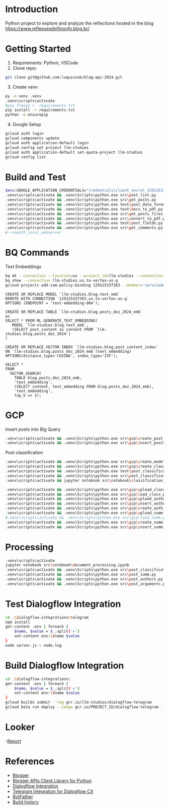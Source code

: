 # Introduction

Python project to explore and analyze the reflections hosted in the blog https://www.reflexoesdofilosofo.blog.br/

# Getting Started

1. Requirements: Python, VSCode
2. Clone repo:

```bash
git clone git@github.com:luquissak/blog-api-2024.git
```

3. Create venv

```bash
py -m venv .venv
.venv\scripts\activate
#pip freeze >  requirements.txt
pip install -r requirements.txt
python -m ensurepip
```

4. Google Setup

```bash
gcloud auth login
gcloud components update
gcloud auth application-default login
gcloud config set project llm-studies
gcloud auth application-default set-quota-project llm-studies
gcloud config list
```

# Build and Test

```bash
$env:GOOGLE_APPLICATION_CREDENTIALS="credentials\client_secret_129125337363-uci7et766rno47m5p4m2tfukr8b3d1dd.apps.googleusercontent.com.json"
.venv\scripts\activate && .venv\Scripts\python.exe src\post_list.py
.venv\scripts\activate && .venv\Scripts\python.exe src\get_posts.py
.venv\scripts\activate && .venv\Scripts\python.exe test\post_date_format.py
.venv\scripts\activate && .venv\Scripts\python.exe test\docx_to_pdf.py
.venv\scripts\activate && .venv\Scripts\python.exe src\get_posts_files.py
.venv\scripts\activate && .venv\Scripts\python.exe src\convert_to_pdf.py
.venv\scripts\activate && .venv\Scripts\python.exe test\post_fields.py
.venv\scripts\activate && .venv\Scripts\python.exe src\get_comments.py
#--noauth_local_webserver
```

# BQ Commands

Text Embeddings

```bash
bq mk --connection --location=us --project_id=llm-studies --connection_type=CLOUD_RESOURCE to-vertex-us-g
bq show --connection llm-studies.us.to-vertex-us-g
gcloud projects add-iam-policy-binding 129125337363 --member='serviceAccount:bqcx-129125337363-4se3@gcp-sa-bigquery-condel.iam.gserviceaccount.com' --role='roles/aiplatform.user' --condition=None
```

```
CREATE OR REPLACE MODEL `llm-studies.blog.text_emb`
REMOTE WITH CONNECTION `129125337363.us.to-vertex-us-g`
OPTIONS (ENDPOINT = 'text-embedding-004');
```

```
CREATE OR REPLACE TABLE `llm-studies.blog.posts_dez_2024_emb`
as
SELECT * FROM ML.GENERATE_TEXT_EMBEDDING(
   MODEL `llm-studies.blog.text_emb`,
   (SELECT post_content as content FROM `llm-studies.blog.posts_dez_2024`)
)
```

```
CREATE OR REPLACE VECTOR INDEX `llm-studies.blog.post_content_index`
ON `llm-studies.blog.posts_dez_2024_emb`(text_embedding)
OPTIONS(distance_type='COSINE', index_type='IVF');
```

```
SELECT *
FROM
  VECTOR_SEARCH(
    TABLE blog.posts_dez_2024_emb,
    'text_embedding',
    (SELECT content, text_embedding FROM blog.posts_dez_2024_emb),
    'text_embedding',
    top_k => 2);
```

# GCP

Insert posts into Big Query

```bash
.venv\scripts\activate && .venv\Scripts\python.exe src\gcp\create_post_table.py
.venv\scripts\activate && .venv\Scripts\python.exe src\gcp\insert_posts_into_bq.py
```

Post classification

```bash
.venv\scripts\activate && .venv\Scripts\python.exe src\gcp\create_model_baseline.py
.venv\scripts\activate && .venv\Scripts\python.exe src\gcp\create_classification_table.py
.venv\scripts\activate && .venv\Scripts\python.exe test\post_classificationt.py
.venv\scripts\activate && .venv\Scripts\python.exe src\post_classification.py
.venv\scripts\activate && jupyter notebook src\notebook\classification_queries.ipynb
```

```bash
.venv\scripts\activate && .venv\Scripts\python.exe src\gcp\upload_class.py
.venv\scripts\activate && .venv\Scripts\python.exe src\gcp\load_class.py
.venv\scripts\activate && .venv\Scripts\python.exe src\gcp\upload_authors.py
.venv\scripts\activate && .venv\Scripts\python.exe src\gcp\insert_authors_into_bq.py
.venv\scripts\activate && .venv\Scripts\python.exe src\gcp\create_auth_table.py
.venv\scripts\activate && .venv\Scripts\python.exe src\gcp\upload_summ.py
#.venv\scripts\activate && .venv\Scripts\python.exe src\gcp\load_summ.py
.venv\scripts\activate && .venv\Scripts\python.exe src\gcp\create_summ_table.py
.venv\scripts\activate && .venv\Scripts\python.exe src\gcp\insert_summ_into_bq.py
```

# Processing

```bash
.venv\scripts\activate
jupyter notebook src\notebook\document_processing.ipynb
.venv\scripts\activate && .venv\Scripts\python.exe src\post_classification.py
.venv\scripts\activate && .venv\Scripts\python.exe src\post_summ.py
.venv\scripts\activate && .venv\Scripts\python.exe src\post_authors.py
.venv\scripts\activate && .venv\Scripts\python.exe src\post_arguments.py
```

# Test Dialogflow Integration

```bash
cd .\dialogflow-integrations\telegram
npm install
get-content .env | foreach {
    $name, $value = $_.split('=')
    set-content env:\$name $value
}
node server.js > node.log
```

# Build Dialogflow Integration

```bash
cd .\dialogflow-integrations\
get-content .env | foreach {
    $name, $value = $_.split('=')
    set-content env:\$name $value
}
gcloud builds submit --tag gcr.io/llm-studies/dialogflow-telegram
gcloud beta run deploy --image gcr.io/PROJECT_ID/dialogflow-telegram --service-account  --memory 1Gi --update-env-vars PROJECT_ID=, LOCATION=global, AGENT_ID=, LANG=pt,     TELEGRAM_TOKEN=, SERVER_URL=
```

# Looker

-[Report](https://lookerstudio.google.com/s/mxKD2HnuGI8)

# References

- [Blogger](https://developers.google.com/blogger)
- [Blogger APIs Client Library for Python](https://developers.google.com/blogger/docs/3.0/api-lib/python)
- [Dialogflow Integration](https://github.com/GoogleCloudPlatform/dialogflow-integrations/tree/master)
- [Telegram Integration for Dialogflow CX](https://github.com/GoogleCloudPlatform/dialogflow-integrations/tree/master/cx/telegram)
- [BotFather](https://web.telegram.org/k/#@BotFather)
- [Build history](https://console.cloud.google.com/cloud-build/builds?inv=1&invt=Abk6Jg&project=llm-studies&supportedpurview=project)

